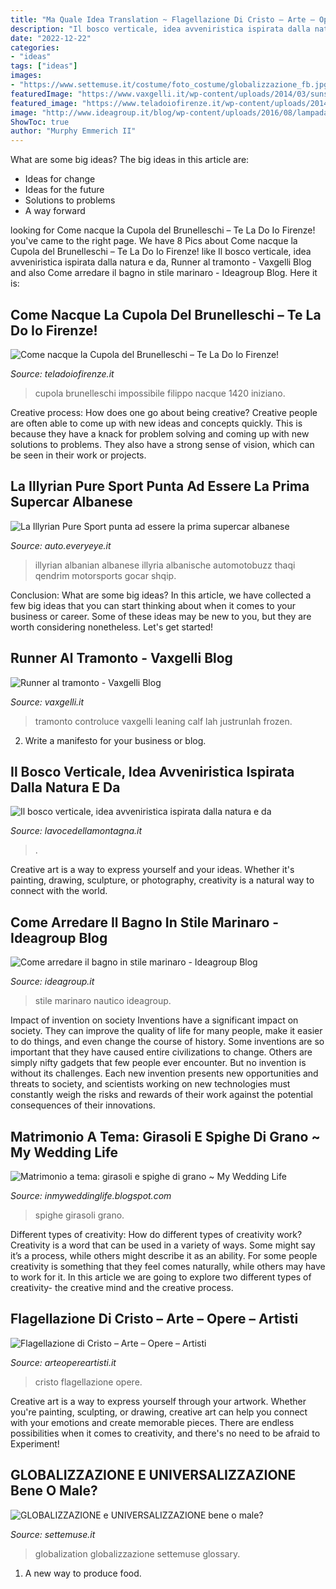 ```yaml
---
title: "Ma Quale Idea Translation ~ Flagellazione Di Cristo – Arte – Opere – Artisti"
description: "Il bosco verticale, idea avveniristica ispirata dalla natura e da"
date: "2022-12-22"
categories:
- "ideas"
tags: ["ideas"]
images:
- "https://www.settemuse.it/costume/foto_costume/globalizzazione_fb.jpg"
featuredImage: "https://www.vaxgelli.it/wp-content/uploads/2014/03/sunset-runner.jpg"
featured_image: "https://www.teladoiofirenze.it/wp-content/uploads/2014/02/la_cupola_di_brunelleschi_627.jpg"
image: "http://www.ideagroup.it/blog/wp-content/uploads/2016/08/lampada-da-tavolo.jpg"
ShowToc: true
author: "Murphy Emmerich II"
---
```



What are some big ideas?
The big ideas in this article are: 
- Ideas for change 
- Ideas for the future 
- Solutions to problems
- A way forward

	

		
looking for Come nacque la Cupola del Brunelleschi – Te La Do Io Firenze! you've came to the right page. We have 8 Pics about Come nacque la Cupola del Brunelleschi – Te La Do Io Firenze! like Il bosco verticale, idea avveniristica ispirata dalla natura e da, Runner al tramonto - Vaxgelli Blog and also Come arredare il bagno in stile marinaro - Ideagroup Blog. Here it is:
		
    
## Come Nacque La Cupola Del Brunelleschi – Te La Do Io Firenze!

<img loading=lazy src="https://www.teladoiofirenze.it/wp-content/uploads/2014/02/la_cupola_di_brunelleschi_627.jpg" onerror="this.onerror=null;this.src='https://tse1.mm.bing.net/th?id=OIP.55tvx_mjXxAntCycy6d0uQHaEK&amp;pid=15.1';" alt="Come nacque la Cupola del Brunelleschi – Te La Do Io Firenze!">

_Source: teladoiofirenze.it_

>cupola brunelleschi impossibile filippo nacque 1420 iniziano. 

	

Creative process: How does one go about being creative?
Creative people are often able to come up with new ideas and concepts quickly. This is because they have a knack for problem solving and coming up with new solutions to problems. They also have a strong sense of vision, which can be seen in their work or projects.

    
## La Illyrian Pure Sport Punta Ad Essere La Prima Supercar Albanese

<img loading=lazy src="https://images.everyeye.it/img-notizie/la-illyrian-sport-punta-supercar-albanese-v4-489654.jpg" onerror="this.onerror=null;this.src='https://tse1.mm.bing.net/th?id=OIP.ZoUeGAYQJ_4S9aFj4ThTxwHaEK&amp;pid=15.1';" alt="La Illyrian Pure Sport punta ad essere la prima supercar albanese">

_Source: auto.everyeye.it_

>illyrian albanian albanese illyria albanische automotobuzz thaqi qendrim motorsports gocar shqip. 

	

Conclusion: What are some big ideas?
In this article, we have collected a few big ideas that you can start thinking about when it comes to your business or career. Some of these ideas may be new to you, but they are worth considering nonetheless. Let's get started!

    
## Runner Al Tramonto - Vaxgelli Blog

<img loading=lazy src="https://www.vaxgelli.it/wp-content/uploads/2014/03/sunset-runner.jpg" onerror="this.onerror=null;this.src='https://tse2.mm.bing.net/th?id=OIP.zGUZX2xUIofJUvkQEWBuqwHaLH&amp;pid=15.1';" alt="Runner al tramonto - Vaxgelli Blog">

_Source: vaxgelli.it_

>tramonto controluce vaxgelli leaning calf lah justrunlah frozen. 

	

2. Write a manifesto for your business or blog.

    
## Il Bosco Verticale, Idea Avveniristica Ispirata Dalla Natura E Da

<img loading=lazy src="https://lavocedellamontagna.it/wp-content/uploads/2019/12/Bosco_verticale-1024x1024.jpg" onerror="this.onerror=null;this.src='https://tse3.mm.bing.net/th?id=OIP.fHFZ8rbkccsrLbdSIl5DeQHaHa&amp;pid=15.1';" alt="Il bosco verticale, idea avveniristica ispirata dalla natura e da">

_Source: lavocedellamontagna.it_

>. 

	

Creative art is a way to express yourself and your ideas. Whether it's painting, drawing, sculpture, or photography, creativity is a natural way to connect with the world.

    
## Come Arredare Il Bagno In Stile Marinaro - Ideagroup Blog

<img loading=lazy src="http://www.ideagroup.it/blog/wp-content/uploads/2016/08/lampada-da-tavolo.jpg" onerror="this.onerror=null;this.src='https://tse1.mm.bing.net/th?id=OIP.nl4aNfI8SaN_O5N65Z8yggHaFm&amp;pid=15.1';" alt="Come arredare il bagno in stile marinaro - Ideagroup Blog">

_Source: ideagroup.it_

>stile marinaro nautico ideagroup. 

	

Impact of invention on society
Inventions have a significant impact on society. They can improve the quality of life for many people, make it easier to do things, and even change the course of history. Some inventions are so important that they have caused entire civilizations to change. Others are simply nifty gadgets that few people ever encounter. But no invention is without its challenges. Each new invention presents new opportunities and threats to society, and scientists working on new technologies must constantly weigh the risks and rewards of their work against the potential consequences of their innovations.

    
## Matrimonio A Tema: Girasoli E Spighe Di Grano ~ My Wedding Life

<img loading=lazy src="https://3.bp.blogspot.com/-uOuzjauwt1w/VEQmyqxjLGI/AAAAAAAAATE/dzp828RvCEM/s1600/66ce91b67bbb94ca940cae25e43e5c65.jpg" onerror="this.onerror=null;this.src='https://tse4.mm.bing.net/th?id=OIP.E8K-0GvsdhYfbH73eF120gHaLF&amp;pid=15.1';" alt="Matrimonio a tema: girasoli e spighe di grano ~ My Wedding Life">

_Source: inmyweddinglife.blogspot.com_

>spighe girasoli grano. 

	

Different types of creativity: How do different types of creativity work?
Creativity is a word that can be used in a variety of ways. Some might say it’s a process, while others might describe it as an ability. For some people creativity is something that they feel comes naturally, while others may have to work for it. In this article we are going to explore two different types of creativity- the creative mind and the creative process.

    
## Flagellazione Di Cristo – Arte – Opere – Artisti

<img loading=lazy src="https://www.arteopereartisti.it/wp-content/uploads/2018/06/fdc-f.jpg" onerror="this.onerror=null;this.src='https://tse1.mm.bing.net/th?id=OIP.EaDcfDLQJvIzVG4W47_PBwHaEK&amp;pid=15.1';" alt="Flagellazione di Cristo – Arte – Opere – Artisti">

_Source: arteopereartisti.it_

>cristo flagellazione opere. 

	

Creative art is a way to express yourself through your artwork. Whether you're painting, sculpting, or drawing, creative art can help you connect with your emotions and create memorable pieces. There are endless possibilities when it comes to creativity, and there's no need to be afraid to Experiment!

    
## GLOBALIZZAZIONE E UNIVERSALIZZAZIONE Bene O Male?

<img loading=lazy src="https://www.settemuse.it/costume/foto_costume/globalizzazione_fb.jpg" onerror="this.onerror=null;this.src='https://tse2.mm.bing.net/th?id=OIP.6BD2Y7QgBoSFEtkhEzINwQHaDD&amp;pid=15.1';" alt="GLOBALIZZAZIONE e UNIVERSALIZZAZIONE bene o male?">

_Source: settemuse.it_

>globalization globalizzazione settemuse glossary. 

	

1. A new way to produce food.

